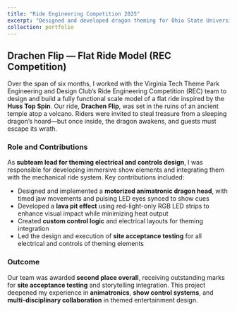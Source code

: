 ```yaml
---
title: "Ride Engineering Competition 2025"
excerpt: "Designed and developed dragon theming for Ohio State University's Ride Engineering Competition 2025. <br/><img src='/images/rec1.jpg'>"
collection: portfolio
---
```

## Drachen Flip — Flat Ride Model (REC Competition)

Over the span of six months, I worked with the Virginia Tech Theme Park Engineering and Design Club’s Ride Engineering Competition (REC) team to design and build a fully functional scale model of a flat ride inspired by the **Huss Top Spin**. Our ride, **Drachen Flip**, was set in the ruins of an ancient temple atop a volcano. Riders were invited to steal treasure from a sleeping dragon’s hoard—but once inside, the dragon awakens, and guests must escape its wrath.

### Role and Contributions

As **subteam lead for theming electrical and controls design**, I was responsible for developing immersive show elements and integrating them with the mechanical ride system. Key contributions included:

- Designed and implemented a **motorized animatronic dragon head**, with timed jaw movements and pulsing LED eyes synced to show cues  
- Developed a **lava pit effect** using red-light-only RGB LED strips to enhance visual impact while minimizing heat output  
- Created **custom control logic** and electrical layouts for theming integration  
- Led the design and execution of **site acceptance testing** for all electrical and controls of theming elements  

### Outcome

Our team was awarded **second place overall**, receiving outstanding marks for **site acceptance testing** and storytelling integration. This project deepened my experience in **animatronics**, **show control systems**, and **multi-disciplinary collaboration** in themed entertainment design.


